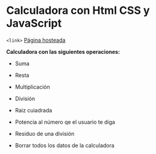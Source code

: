 # Calculadora con Html CSS y JavaScript

`<link>` [Página hosteada](https://joseantlx.github.io/CalculadoraJs/)

**Calculadora con las siguientes operaciones:**
- Suma

- Resta

- Multiplicación

- División

- Raiz cuiadrada

- Potencia al número qe el usuario te diga

- Residuo de una división

- Borrar todos los datos de la calculadora

